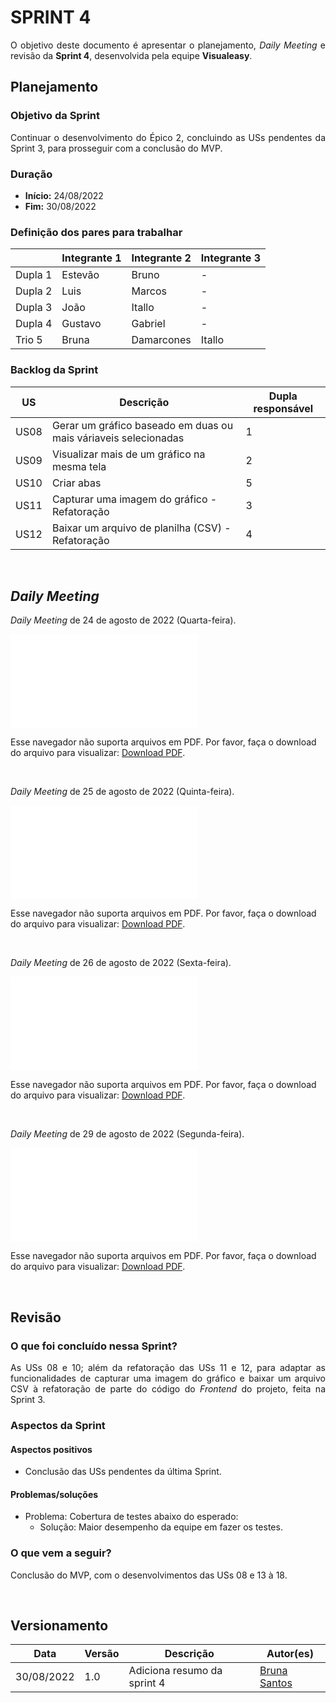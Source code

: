 # SPRINT 4

<p align = "justify">O objetivo deste documento é apresentar o planejamento, <i>Daily Meeting</i> e revisão da <b>Sprint 4</b>, desenvolvida pela equipe <b>Visualeasy</b>.</p>


## Planejamento

### Objetivo da Sprint

<p align = "justify">Continuar o desenvolvimento do Épico 2, concluindo as USs pendentes da Sprint 3, para prosseguir com a conclusão do MVP.</p>


### Duração

+ <b>Início:</b> 24/08/2022
+ <b>Fim:</b> 30/08/2022

### Definição dos pares para trabalhar

| |Integrante 1|Integrante 2|Integrante 3|
|-|------------|------------|------------|
|Dupla 1|Estevão|Bruno|-|
|Dupla 2|Luis|Marcos|-|
|Dupla 3|João|Itallo|-|
|Dupla 4|Gustavo|Gabriel|-|
|Trio 5 |Bruna|Damarcones|Itallo|

### Backlog da Sprint

|US|Descrição|Dupla responsável|
|--|---------|-----------------|
|US08|Gerar um gráfico baseado em duas ou mais váriaveis selecionadas|1|
|US09|Visualizar mais de um gráfico na mesma tela|2|
|US10|Criar abas|5|
|US11|Capturar uma imagem do gráfico - Refatoração|3|
|US12|Baixar um arquivo de planilha (CSV) - Refatoração|4|

<br>



## <i>Daily Meeting</i>

<p align = "justify"><i>Daily Meeting</i> de 24 de agosto de 2022 (Quarta-feira).</p>

 <object data="/scrum/daily/DAILY-24_08.pdf" type="application/pdf" width="690px" height="400px">
<embed src="/scrum/daily/DAILY-24_08.pdf">
        <p>Esse navegador não suporta arquivos em PDF. Por favor, faça o download do arquivo para visualizar: <a href="/scrum/daily/DAILY-24_08.pdf">Download PDF</a>.</p>
    </embed>
</object>

<br>


<p align = "justify"><i>Daily Meeting</i> de 25 de agosto de 2022 (Quinta-feira).</p>

 <object data="/scrum/daily/DAILY-25_08.pdf" type="application/pdf" width="690px" height="400px">
<embed src="/scrum/daily/DAILY-25_08.pdf">
        <p>Esse navegador não suporta arquivos em PDF. Por favor, faça o download do arquivo para visualizar: <a href="/scrum/daily/DAILY-25_08.pdf">Download PDF</a>.</p>
    </embed>
</object>

<br>


<p align = "justify"><i>Daily Meeting</i> de 26 de agosto de 2022 (Sexta-feira).</p>

 <object data="/scrum/daily/DAILY-26_08.pdf" type="application/pdf" width="690px" height="400px">
<embed src="/scrum/daily/DAILY-26_08.pdf">
        <p>Esse navegador não suporta arquivos em PDF. Por favor, faça o download do arquivo para visualizar: <a href="/scrum/daily/DAILY-26_08.pdf">Download PDF</a>.</p>
    </embed>
</object>

<br>


<p align = "justify"><i>Daily Meeting</i> de 29 de agosto de 2022 (Segunda-feira).</p>

 <object data="/scrum/daily/DAILY-29_08.pdf" type="application/pdf" width="690px" height="400px">
<embed src="/scrum/daily/DAILY-29_08.pdf">
        <p>Esse navegador não suporta arquivos em PDF. Por favor, faça o download do arquivo para visualizar: <a href="/scrum/daily/DAILY-29_08.pdf">Download PDF</a>.</p>
    </embed>
</object>

<br>



## Revisão

### O que foi concluído nessa Sprint?

<p align = "justify">As USs 08 e 10; além da refatoração das USs 11 e 12, para adaptar as funcionalidades de capturar uma imagem do gráfico e baixar um arquivo CSV à refatoração de parte do código do <i>Frontend</i> do projeto, feita na Sprint 3.</p>


### Aspectos da Sprint

#### Aspectos positivos

+ <p align = "justify">Conclusão das USs pendentes da última Sprint.</p>


#### Problemas/soluções

+ Problema: Cobertura de testes abaixo do esperado:
    + Solução: Maior desempenho da equipe em fazer os testes.


### O que vem a seguir?

<p align = "justify">Conclusão do MVP, com o desenvolvimentos das USs 08 e 13 à 18.</p>

<br>

## Versionamento

| Data | Versão | Descrição | Autor(es) |
|------|--------|-----------|-----------|
|30/08/2022|1.0 |Adiciona resumo da sprint 4|[Bruna Santos](https://github.com/brunaalmeidasantos)|